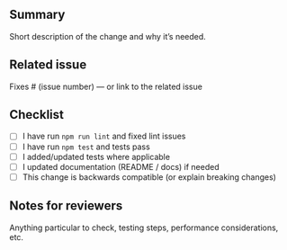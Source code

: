 ## Summary
Short description of the change and why it’s needed.

## Related issue
Fixes # (issue number) — or link to the related issue

## Checklist
- [ ] I have run `npm run lint` and fixed lint issues
- [ ] I have run `npm test` and tests pass
- [ ] I added/updated tests where applicable
- [ ] I updated documentation (README / docs) if needed
- [ ] This change is backwards compatible (or explain breaking changes)

## Notes for reviewers
Anything particular to check, testing steps, performance considerations, etc.